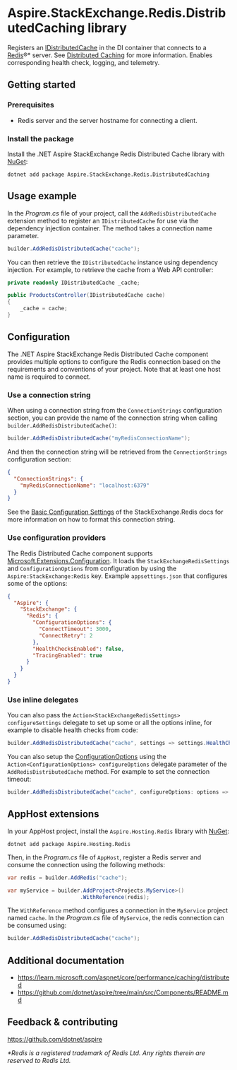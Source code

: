 # Aspire.StackExchange.Redis.DistributedCaching library

Registers an [IDistributedCache](https://learn.microsoft.com/dotnet/api/microsoft.extensions.caching.distributed.idistributedcache) in the DI container that connects to a [Redis](https://redis.io/)®* server. See [Distributed Caching](https://learn.microsoft.com/aspnet/core/performance/caching/distributed) for more information. Enables corresponding health check, logging, and telemetry.

## Getting started

### Prerequisites

- Redis server and the server hostname for connecting a client.

### Install the package

Install the .NET Aspire StackExchange Redis Distributed Cache library with [NuGet](https://www.nuget.org):

```dotnetcli
dotnet add package Aspire.StackExchange.Redis.DistributedCaching
```

## Usage example

In the _Program.cs_ file of your project, call the `AddRedisDistributedCache` extension method to register an `IDistributedCache` for use via the dependency injection container. The method takes a connection name parameter.

```csharp
builder.AddRedisDistributedCache("cache");
```

You can then retrieve the `IDistributedCache` instance using dependency injection. For example, to retrieve the cache from a Web API controller:

```csharp
private readonly IDistributedCache _cache;

public ProductsController(IDistributedCache cache)
{
    _cache = cache;
}
```

## Configuration

The .NET Aspire StackExchange Redis Distributed Cache component provides multiple options to configure the Redis connection based on the requirements and conventions of your project. Note that at least one host name is required to connect.

### Use a connection string

When using a connection string from the `ConnectionStrings` configuration section, you can provide the name of the connection string when calling `builder.AddRedisDistributedCache()`:

```csharp
builder.AddRedisDistributedCache("myRedisConnectionName");
```

And then the connection string will be retrieved from the `ConnectionStrings` configuration section:

```json
{
  "ConnectionStrings": {
    "myRedisConnectionName": "localhost:6379"
  }
}
```

See the [Basic Configuration Settings](https://stackexchange.github.io/StackExchange.Redis/Configuration.html#basic-configuration-strings) of the StackExchange.Redis docs for more information on how to format this connection string.

### Use configuration providers

The Redis Distributed Cache component supports [Microsoft.Extensions.Configuration](https://learn.microsoft.com/dotnet/api/microsoft.extensions.configuration). It loads the `StackExchangeRedisSettings` and `ConfigurationOptions` from configuration by using the `Aspire:StackExchange:Redis` key. Example `appsettings.json` that configures some of the options:

```json
{
  "Aspire": {
    "StackExchange": {
      "Redis": {
        "ConfigurationOptions": {
          "ConnectTimeout": 3000,
          "ConnectRetry": 2
        },
        "HealthChecksEnabled": false,
        "TracingEnabled": true
      }
    }
  }
}
```

### Use inline delegates

You can also pass the `Action<StackExchangeRedisSettings> configureSettings` delegate to set up some or all the options inline, for example to disable health checks from code:

```csharp
builder.AddRedisDistributedCache("cache", settings => settings.HealthChecksEnabled = false);
```

You can also setup the [ConfigurationOptions](https://stackexchange.github.io/StackExchange.Redis/Configuration.html#configuration-options) using the `Action<ConfigurationOptions> configureOptions` delegate parameter of the `AddRedisDistributedCache` method. For example to set the connection timeout:

```csharp
builder.AddRedisDistributedCache("cache", configureOptions: options => options.ConnectTimeout = 3000);
```

## AppHost extensions

In your AppHost project, install the `Aspire.Hosting.Redis` library with [NuGet](https://www.nuget.org):

```dotnetcli
dotnet add package Aspire.Hosting.Redis
```

Then, in the _Program.cs_ file of `AppHost`, register a Redis server and consume the connection using the following methods:

```csharp
var redis = builder.AddRedis("cache");

var myService = builder.AddProject<Projects.MyService>()
                       .WithReference(redis);
```

The `WithReference` method configures a connection in the `MyService` project named `cache`. In the _Program.cs_ file of `MyService`, the redis connection can be consumed using:

```csharp
builder.AddRedisDistributedCache("cache");
```

## Additional documentation

* https://learn.microsoft.com/aspnet/core/performance/caching/distributed
* https://github.com/dotnet/aspire/tree/main/src/Components/README.md

## Feedback & contributing

https://github.com/dotnet/aspire

_*Redis is a registered trademark of Redis Ltd. Any rights therein are reserved to Redis Ltd._
